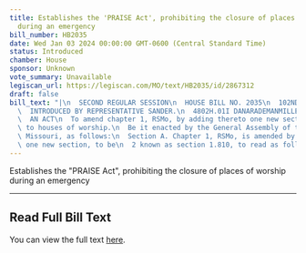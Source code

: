 ```yaml
---
title: Establishes the 'PRAISE Act', prohibiting the closure of places of worship
  during an emergency
bill_number: HB2035
date: Wed Jan 03 2024 00:00:00 GMT-0600 (Central Standard Time)
status: Introduced
chamber: House
sponsor: Unknown
vote_summary: Unavailable
legiscan_url: https://legiscan.com/MO/text/HB2035/id/2867312
draft: false
bill_text: "|\n  SECOND REGULAR SESSION\n  HOUSE BILL NO. 2035\n  102ND GENERAL ASSEMBLY\n\
  \  INTRODUCED BY REPRESENTATIVE SANDER.\n  4802H.01I DANARADEMANMILLER,ChiefClerk\n\
  \  AN ACT\n  To amend chapter 1, RSMo, by adding thereto one new section relating\
  \ to houses of worship.\n  Be it enacted by the General Assembly of the state of\
  \ Missouri, as follows:\n  Section A. Chapter 1, RSMo, is amended by adding thereto\
  \ one new section, to be\n  2 known as section 1.810, to read as follows:"
---
```

Establishes the "PRAISE Act", prohibiting the closure of places of worship during an emergency

---

## Read Full Bill Text

You can view the full text [here](https://legiscan.com/MO/text/HB2035/id/2867312).
